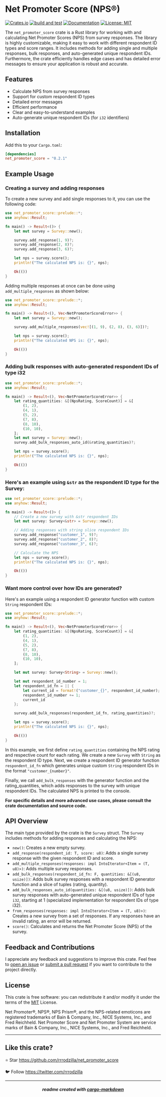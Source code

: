 # Net Promoter Score (NPS®) 
[![Crates.io](https://img.shields.io/crates/v/net_promoter_score.svg)](https://crates.io/crates/net_promoter_score) [![build and test](https://github.com/rrrodzilla/net_promoter_score/actions/workflows/build%20and%20test.yml/badge.svg)](https://github.com/rrrodzilla/net_promoter_score/actions/workflows/build%20and%20test.yml) [![Documentation](https://docs.rs/net_promoter_score/badge.svg)](https://docs.rs/net_promoter_score) [![License: MIT](https://img.shields.io/badge/License-MIT-green.svg)](https://choosealicense.com/licenses/mit/)

The `net_promoter_score` crate is a Rust library for working with and calculating Net Promoter Scores (NPS) from survey responses. The library is highly customizable, making it easy to work with different respondent ID types and score ranges. It includes methods for adding single and multiple responses, bulk responses, and auto-generated unique respondent IDs. Furthermore, the crate efficiently handles edge cases and has detailed error messages to ensure your application is robust and accurate.

## Features

- Calculate NPS from survey responses
- Support for custom respondent ID types
- Detailed error messages
- Efficient performance
- Clear and easy-to-understand examples
- Auto-generate unique respondent IDs (for `i32` identifiers)

## Installation

Add this to your `Cargo.toml`:

```toml
[dependencies]
net_promoter_score = "0.2.1"
```

## Example Usage

### Creating a survey and adding responses

To create a new survey and add single responses to it, you can use the following code:

```rust
use net_promoter_score::prelude::*;
use anyhow::Result;

fn main() -> Result<()> {
    let mut survey = Survey::new();

    survey.add_response(1, 9)?;
    survey.add_response(2, 8)?;
    survey.add_response(3, 6)?;

    let nps = survey.score();
    println!("The calculated NPS is: {}", nps);

    Ok(())
}
```

Adding multiple responses at once can be done using `add_multiple_responses` as shown below:

```rust
use net_promoter_score::prelude::*;
use anyhow::Result;

fn main() -> Result<(), Vec<NetPromoterScoreError>> {
    let mut survey = Survey::new();

    survey.add_multiple_responses(vec![(1, 9), (2, 8), (3, 6)])?;

    let nps = survey.score();
    println!("The calculated NPS is: {}", nps);

    Ok(())
}
```

### Adding bulk responses with auto-generated respondent IDs of type i32

```rust
use net_promoter_score::prelude::*;
use anyhow::Result;

fn main() -> Result<(), Vec<NetPromoterScoreError>> {
    let rating_quantities: &[(NpsRating, ScoreCount)] = &[
        (1, 2),
        (4, 1),
        (5, 2),
        (7, 8),
        (8, 10),
        (10, 10),
    ];
    let mut survey = Survey::new();
    survey.add_bulk_responses_auto_id(&rating_quantities)?;

    let nps = survey.score();
    println!("The calculated NPS is: {}", nps);

    Ok(())
}
```
### Here's an example using `&str` as the respondent ID type for the Survey:

```rust
use net_promoter_score::prelude::*;
use anyhow::Result;

fn main() -> Result<()> {
    // Create a new survey with &str respondent IDs
    let mut survey: Survey<&str> = Survey::new();

    // Adding responses with string slice respondent IDs
    survey.add_response("customer_1", 9)?;
    survey.add_response("customer_2", 8)?;
    survey.add_response("customer_3", 6)?;

    // Calculate the NPS
    let nps = survey.score();
    println!("The calculated NPS is: {}", nps);

    Ok(())
}
```

### Want more control over how IDs are generated?
Here's an example using a respondent ID generator function with custom `String` respondent IDs:

```rust
use net_promoter_score::prelude::*;
use anyhow::Result;

fn main() -> Result<(), Vec<NetPromoterScoreError>> {
    let rating_quantities: &[(NpsRating, ScoreCount)] = &[
        (1, 2),
        (4, 1),
        (5, 2),
        (7, 8),
        (8, 10),
        (10, 10),
    ];

    let mut survey: Survey<String> = Survey::new();

    let mut respondent_id_number = 1;
    let respondent_id_fn = || {
        let current_id = format!("customer_{}", respondent_id_number);
        respondent_id_number += 1;
        current_id
    };

    survey.add_bulk_responses(respondent_id_fn, rating_quantities)?;

    let nps = survey.score();
    println!("The calculated NPS is: {}", nps);

    Ok(())
}
```

In this example, we first define `rating_quantities` containing the NPS rating and respective count for each rating. We create a new `Survey` with `String` as the respondent ID type. Next, we create a respondent ID generator function `respondent_id_fn` which generates unique custom `String` respondent IDs in the format `"customer_{number}"`.

Finally, we call `add_bulk_responses` with the generator function and the rating_quantities, which adds responses to the survey with unique respondent IDs. The calculated NPS is printed to the console.


**For specific details and more advanced use cases, please consult the crate documentation and source code.**

## API Overview

The main type provided by the crate is the `Survey` struct. The `Survey` includes methods for adding responses and calculating the NPS:

- `new()`: Creates a new empty survey.
- `add_response(respondent_id: T, score: u8)`: Adds a single survey response with the given respondent ID and score.
- `add_multiple_responses(responses: impl IntoIterator<Item = (T, u8)>)`: Adds multiple survey responses.
- `add_bulk_responses(respondent_id_fn: F, quantities: &[(u8, usize)])`: Adds bulk survey responses with a respondent ID generator function and a slice of tuples (rating, quantity).
- `add_bulk_responses_auto_id(quantities: &[(u8, usize)])`: Adds bulk survey responses with auto-generated unique respondent IDs of type `i32`, starting at 1 (specialized implementation for respondent IDs of type i32).
- `from_responses(responses: impl IntoIterator<Item = (T, u8)>)`: Creates a new survey from a set of responses. If any responses have an invalid rating, an error will be returned.
- `score()`: Calculates and returns the Net Promoter Score (NPS) of the survey.

## Feedback and Contributions

I appreciate any feedback and suggestions to improve this crate. Feel free to [open an issue](https://github.com/rrrodzilla/net_promoter_score/issues/new) or [submit a pull request](https://github.com/rrrodzilla/net_promoter_score/compare) if you want to contribute to the project directly.

## License

This crate is free software: you can redistribute it and/or modify it under the terms of the [MIT](https://choosealicense.com/licenses/mit) License.

Net Promoter®, NPS®, NPS Prism®, and the NPS-related emoticons are registered trademarks of Bain & Company, Inc., NICE Systems, Inc., and Fred Reichheld. Net Promoter Score and Net Promoter System are service marks of Bain & Company, Inc., NICE Systems, Inc., and Fred Reichheld.

---

## Like this crate?

⭐ Star     https://github.com/rrrodzilla/net_promoter_score

🐦 Follow   https://twitter.com/rrrodzilla

---

<h5 align="center">readme created with <a href="https://crates.io/crates/cargo-markdown">cargo-markdown</a></h5>
